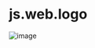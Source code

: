 # js.web.logo

![image](https://github.com/user-attachments/assets/16ae9e63-8f9c-439c-95f5-a70639db8805)
